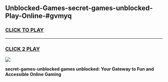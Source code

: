 
## Unblocked-Games-secret-games-unblocked-Play-Online-#gvmyq
<h3>
<a href="https://premium.freeplayer.one?title=secret-games-unblocked&ref=27F">CLICK TO PLAY</a></h3>
<hr>

<h3>
<a href="https://premium.freeplayer.one?title=secret-games-unblocked&ref=27F">CLICK 2 PLAY</a>
  
</h3>

<a href="https://premium.freeplayer.one?title=secret-games-unblocked&ref=27F"><img src="https://clearcache.store/games.png"></a>


**secret-games-unblocked games unblocked: Your Gateway to Fun and Accessible Online Gaming**
